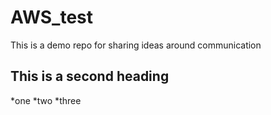 # AWS_test
This is a demo repo for sharing ideas around communication


## This is a second heading 

*one
*two
*three
